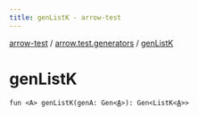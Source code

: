 ```yaml
---
title: genListK - arrow-test
---
```


[arrow-test](../index.html) / [arrow.test.generators](index.html) / [genListK](./gen-list-k.html)

# genListK

`fun <A> genListK(genA: Gen<`[`A`](gen-list-k.html#A)`>): Gen<ListK<`[`A`](gen-list-k.html#A)`>>`